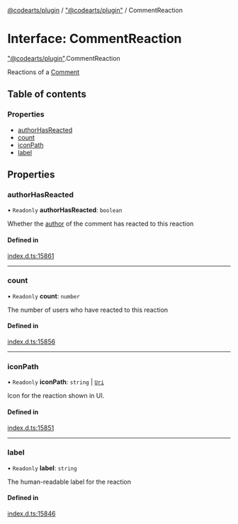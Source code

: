 [@codearts/plugin](../README.md) / ["@codearts/plugin"](../modules/_codearts_plugin_.md) / CommentReaction

# Interface: CommentReaction

["@codearts/plugin"](../modules/_codearts_plugin_.md).CommentReaction

Reactions of a [Comment](codearts_plugin_.Comment.md)

## Table of contents

### Properties

- [authorHasReacted](codearts_plugin_.CommentReaction.md#authorhasreacted)
- [count](codearts_plugin_.CommentReaction.md#count)
- [iconPath](codearts_plugin_.CommentReaction.md#iconpath)
- [label](codearts_plugin_.CommentReaction.md#label)

## Properties

### authorHasReacted

• `Readonly` **authorHasReacted**: `boolean`

Whether the [author](codearts_plugin_.CommentAuthorInformation.md) of the comment has reacted to this reaction

#### Defined in

[index.d.ts:15861](https://github.com/shuyaqian/cloudide-plugin-api/blob/3fbdd11/index.d.ts#L15861)

___

### count

• `Readonly` **count**: `number`

The number of users who have reacted to this reaction

#### Defined in

[index.d.ts:15856](https://github.com/shuyaqian/cloudide-plugin-api/blob/3fbdd11/index.d.ts#L15856)

___

### iconPath

• `Readonly` **iconPath**: `string` \| [`Uri`](../classes/codearts_plugin_.Uri.md)

Icon for the reaction shown in UI.

#### Defined in

[index.d.ts:15851](https://github.com/shuyaqian/cloudide-plugin-api/blob/3fbdd11/index.d.ts#L15851)

___

### label

• `Readonly` **label**: `string`

The human-readable label for the reaction

#### Defined in

[index.d.ts:15846](https://github.com/shuyaqian/cloudide-plugin-api/blob/3fbdd11/index.d.ts#L15846)
